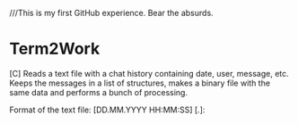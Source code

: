 ///This is my first GitHub experience. Bear the absurds.
# Term2Work
[C] Reads a text file with a chat history containing date, user, message, etc. Keeps the messages in a list of structures, makes a binary file with the same data and performs a bunch of processing.

Format of the text file:
[DD.MM.YYYY HH:MM:SS] [<Chat Client>.<protocol>]<UserName>: <Message>

